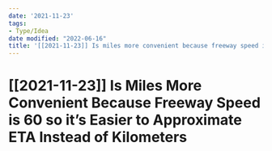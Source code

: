 ```yaml
---
date: '2021-11-23'
tags:
- Type/Idea
date modified: "2022-06-16"
title: '[[2021-11-23]] Is miles more convenient because freeway speed is 60 so it’s easier to approximate ETA instead of kilometers'
---
```


# [[2021-11-23]] Is Miles More Convenient Because Freeway Speed is 60 so it’s Easier to Approximate ETA Instead of Kilometers
